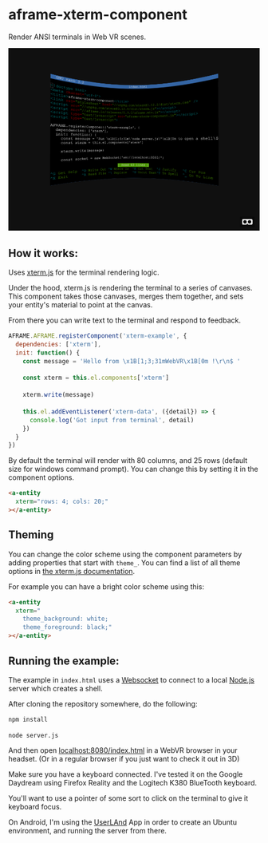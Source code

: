 # aframe-xterm-component

Render ANSI terminals in Web VR scenes.

![Screenshot of the terminal](Screenshot.png)

## How it works:

Uses [xterm.js](https://xtermjs.org/) for the terminal rendering logic.

Under the hood, xterm.js is rendering the terminal to a series of canvases. This component takes those canvases, merges them together, and sets your entity's material to point at the canvas.

From there you can write text to the terminal and respond to feedback.

```javascript
AFRAME.AFRAME.registerComponent('xterm-example', {
  dependencies: ['xterm'],
  init: function() {
    const message = 'Hello from \x1B[1;3;31mWebVR\x1B[0m !\r\n$ '

    const xterm = this.el.components['xterm']

    xterm.write(message)

    this.el.addEventListener('xterm-data', ({detail}) => {
      console.log('Got input from terminal', detail)
    })
  }
})
```

By default the terminal will render with 80 columns, and 25 rows (default size for windows command prompt). You can change this by setting it in the component options.

```html
<a-entity
  xterm="rows: 4; cols: 20;"
></a-entity>
```

## Theming

You can change the color scheme using the component parameters by adding properties that start with `theme_`. You can find a list of all theme options in [the xterm.js documentation](https://xtermjs.org/docs/api/terminal/interfaces/itheme/).

For example you can have a bright color scheme using this:

```html
<a-entity
  xterm="
    theme_background: white;
    theme_foreground: black;"
></a-entity>
```

## Running the example:

The example in `index.html` uses a [Websocket](https://developer.mozilla.org/en-US/docs/Web/API/WebSocket) to connect to a local [Node.js](http://nodejs.org/) server which creates a shell.

After cloning the repository somewhere, do the following:

```
npm install

node server.js
```

And then open [localhost:8080/index.html](http://localhost:8080/index.html) in a WebVR browser in your headset. (Or in a regular browser if you just want to check it out in 3D)

Make sure you have a keyboard connected. I've tested it on the Google Daydream using Firefox Reality and the Logitech K380 BlueTooth keyboard.

You'll want to use a pointer of some sort to click on the terminal to give it keyboard focus.

On Android, I'm using the [UserLAnd](https://github.com/CypherpunkArmory/UserLAnd) App in order to create an Ubuntu environment, and running the server from there.
